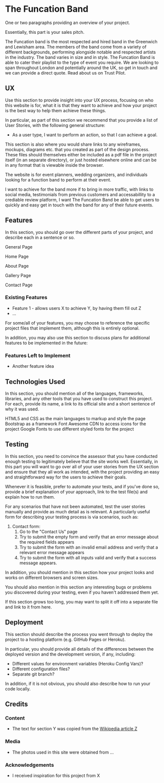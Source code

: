 # The Funcation Band

One or two paragraphs providing an overview of your project.

Essentially, this part is your sales pitch.
 
The Funcation band is the most respected and hired band in the Greenwich and Lewisham area. The members of the band come from a variety of different backgrounds, performing alongside notable and respected artists in the industry. 
The band varies in size and in style. The Funcation Band is able to cater their playlist to the type of event you require. 
We are looking to span throughout London and potentially around the UK, so get in touch and we can provide a direct quote. Read about us on Trust Pilot. 


## UX
 
Use this section to provide insight into your UX process, focusing on who this website is for, what it is that they want to achieve and how your project is the best way to help them achieve these things.

In particular, as part of this section we recommend that you provide a list of User Stories, with the following general structure:
- As a user type, I want to perform an action, so that I can achieve a goal.

This section is also where you would share links to any wireframes, mockups, diagrams etc. that you created as part of the design process. These files should themselves either be included as a pdf file in the project itself (in an separate directory), or just hosted elsewhere online and can be in any format that is viewable inside the browser.


The website is for event planners, wedding organizers, and individuals looking for a function band to perform at their event. 

I want to achieve for the band more if to bring in more traffic, with links to social media, testimonials from previous customers and accessabillity to a crediable review platform, I want The Funcation Band be able to get users to quickly and easy get in touch with the band for any of their future events. 



## Features

In this section, you should go over the different parts of your project, and describe each in a sentence or so.

General Page


Home Page

About Page

Gallery Page

Contact Page
 
### Existing Features
- Feature 1 - allows users X to achieve Y, by having them fill out Z
- ...

For some/all of your features, you may choose to reference the specific project files that implement them, although this is entirely optional.

In addition, you may also use this section to discuss plans for additional features to be implemented in the future:

### Features Left to Implement
- Another feature idea

## Technologies Used

In this section, you should mention all of the languages, frameworks, libraries, and any other tools that you have used to construct this project. For each, provide its name, a link to its official site and a short sentence of why it was used.

HTML5 and CSS as the main languages to markup and style the page
Bootstrap as a framework
Font Awesome CDN to access icons for the project 
Google Fonts to use different styled fonts for the project 

## Testing

In this section, you need to convince the assessor that you have conducted enough testing to legitimately believe that the site works well. Essentially, in this part you will want to go over all of your user stories from the UX section and ensure that they all work as intended, with the project providing an easy and straightforward way for the users to achieve their goals.

Whenever it is feasible, prefer to automate your tests, and if you've done so, provide a brief explanation of your approach, link to the test file(s) and explain how to run them.

For any scenarios that have not been automated, test the user stories manually and provide as much detail as is relevant. A particularly useful form for describing your testing process is via scenarios, such as:

1. Contact form:
    1. Go to the "Contact Us" page
    2. Try to submit the empty form and verify that an error message about the required fields appears
    3. Try to submit the form with an invalid email address and verify that a relevant error message appears
    4. Try to submit the form with all inputs valid and verify that a success message appears.

In addition, you should mention in this section how your project looks and works on different browsers and screen sizes.

You should also mention in this section any interesting bugs or problems you discovered during your testing, even if you haven't addressed them yet.

If this section grows too long, you may want to split it off into a separate file and link to it from here.

## Deployment

This section should describe the process you went through to deploy the project to a hosting platform (e.g. GitHub Pages or Heroku).

In particular, you should provide all details of the differences between the deployed version and the development version, if any, including:
- Different values for environment variables (Heroku Config Vars)?
- Different configuration files?
- Separate git branch?

In addition, if it is not obvious, you should also describe how to run your code locally.


## Credits

### Content
- The text for section Y was copied from the [Wikipedia article Z](https://en.wikipedia.org/wiki/Z)



### Media
- The photos used in this site were obtained from ...

### Acknowledgements

- I received inspiration for this project from X
